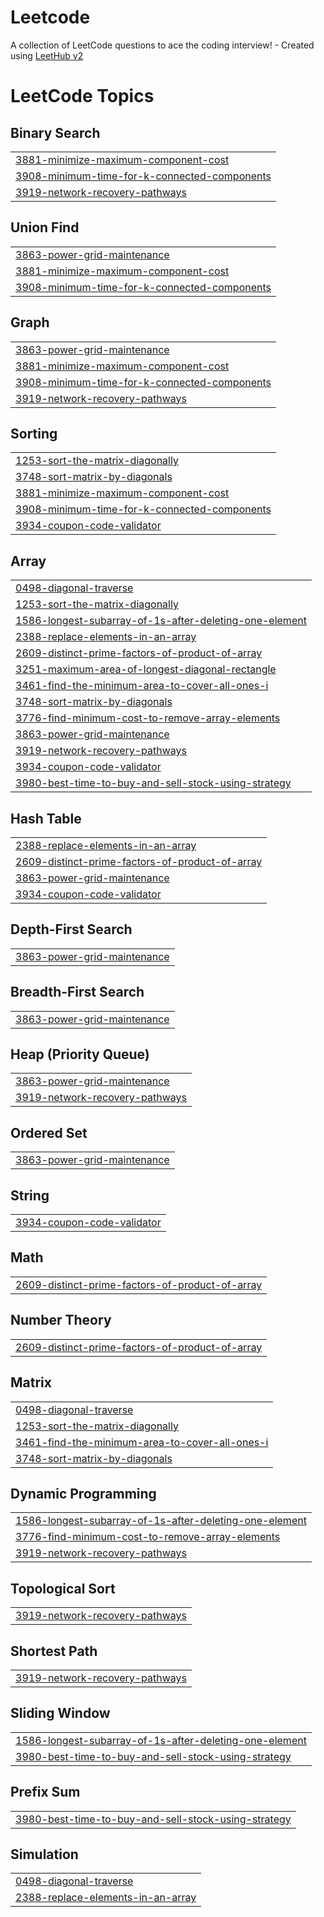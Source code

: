 # Leetcode
A collection of LeetCode questions to ace the coding interview! - Created using [LeetHub v2](https://github.com/arunbhardwaj/LeetHub-2.0)

<!---LeetCode Topics Start-->
# LeetCode Topics
## Binary Search
|  |
| ------- |
| [3881-minimize-maximum-component-cost](https://github.com/charizard00001/Leetcode/tree/master/3881-minimize-maximum-component-cost) |
| [3908-minimum-time-for-k-connected-components](https://github.com/charizard00001/Leetcode/tree/master/3908-minimum-time-for-k-connected-components) |
| [3919-network-recovery-pathways](https://github.com/charizard00001/Leetcode/tree/master/3919-network-recovery-pathways) |
## Union Find
|  |
| ------- |
| [3863-power-grid-maintenance](https://github.com/charizard00001/Leetcode/tree/master/3863-power-grid-maintenance) |
| [3881-minimize-maximum-component-cost](https://github.com/charizard00001/Leetcode/tree/master/3881-minimize-maximum-component-cost) |
| [3908-minimum-time-for-k-connected-components](https://github.com/charizard00001/Leetcode/tree/master/3908-minimum-time-for-k-connected-components) |
## Graph
|  |
| ------- |
| [3863-power-grid-maintenance](https://github.com/charizard00001/Leetcode/tree/master/3863-power-grid-maintenance) |
| [3881-minimize-maximum-component-cost](https://github.com/charizard00001/Leetcode/tree/master/3881-minimize-maximum-component-cost) |
| [3908-minimum-time-for-k-connected-components](https://github.com/charizard00001/Leetcode/tree/master/3908-minimum-time-for-k-connected-components) |
| [3919-network-recovery-pathways](https://github.com/charizard00001/Leetcode/tree/master/3919-network-recovery-pathways) |
## Sorting
|  |
| ------- |
| [1253-sort-the-matrix-diagonally](https://github.com/charizard00001/Leetcode/tree/master/1253-sort-the-matrix-diagonally) |
| [3748-sort-matrix-by-diagonals](https://github.com/charizard00001/Leetcode/tree/master/3748-sort-matrix-by-diagonals) |
| [3881-minimize-maximum-component-cost](https://github.com/charizard00001/Leetcode/tree/master/3881-minimize-maximum-component-cost) |
| [3908-minimum-time-for-k-connected-components](https://github.com/charizard00001/Leetcode/tree/master/3908-minimum-time-for-k-connected-components) |
| [3934-coupon-code-validator](https://github.com/charizard00001/Leetcode/tree/master/3934-coupon-code-validator) |
## Array
|  |
| ------- |
| [0498-diagonal-traverse](https://github.com/charizard00001/Leetcode/tree/master/0498-diagonal-traverse) |
| [1253-sort-the-matrix-diagonally](https://github.com/charizard00001/Leetcode/tree/master/1253-sort-the-matrix-diagonally) |
| [1586-longest-subarray-of-1s-after-deleting-one-element](https://github.com/charizard00001/Leetcode/tree/master/1586-longest-subarray-of-1s-after-deleting-one-element) |
| [2388-replace-elements-in-an-array](https://github.com/charizard00001/Leetcode/tree/master/2388-replace-elements-in-an-array) |
| [2609-distinct-prime-factors-of-product-of-array](https://github.com/charizard00001/Leetcode/tree/master/2609-distinct-prime-factors-of-product-of-array) |
| [3251-maximum-area-of-longest-diagonal-rectangle](https://github.com/charizard00001/Leetcode/tree/master/3251-maximum-area-of-longest-diagonal-rectangle) |
| [3461-find-the-minimum-area-to-cover-all-ones-i](https://github.com/charizard00001/Leetcode/tree/master/3461-find-the-minimum-area-to-cover-all-ones-i) |
| [3748-sort-matrix-by-diagonals](https://github.com/charizard00001/Leetcode/tree/master/3748-sort-matrix-by-diagonals) |
| [3776-find-minimum-cost-to-remove-array-elements](https://github.com/charizard00001/Leetcode/tree/master/3776-find-minimum-cost-to-remove-array-elements) |
| [3863-power-grid-maintenance](https://github.com/charizard00001/Leetcode/tree/master/3863-power-grid-maintenance) |
| [3919-network-recovery-pathways](https://github.com/charizard00001/Leetcode/tree/master/3919-network-recovery-pathways) |
| [3934-coupon-code-validator](https://github.com/charizard00001/Leetcode/tree/master/3934-coupon-code-validator) |
| [3980-best-time-to-buy-and-sell-stock-using-strategy](https://github.com/charizard00001/Leetcode/tree/master/3980-best-time-to-buy-and-sell-stock-using-strategy) |
## Hash Table
|  |
| ------- |
| [2388-replace-elements-in-an-array](https://github.com/charizard00001/Leetcode/tree/master/2388-replace-elements-in-an-array) |
| [2609-distinct-prime-factors-of-product-of-array](https://github.com/charizard00001/Leetcode/tree/master/2609-distinct-prime-factors-of-product-of-array) |
| [3863-power-grid-maintenance](https://github.com/charizard00001/Leetcode/tree/master/3863-power-grid-maintenance) |
| [3934-coupon-code-validator](https://github.com/charizard00001/Leetcode/tree/master/3934-coupon-code-validator) |
## Depth-First Search
|  |
| ------- |
| [3863-power-grid-maintenance](https://github.com/charizard00001/Leetcode/tree/master/3863-power-grid-maintenance) |
## Breadth-First Search
|  |
| ------- |
| [3863-power-grid-maintenance](https://github.com/charizard00001/Leetcode/tree/master/3863-power-grid-maintenance) |
## Heap (Priority Queue)
|  |
| ------- |
| [3863-power-grid-maintenance](https://github.com/charizard00001/Leetcode/tree/master/3863-power-grid-maintenance) |
| [3919-network-recovery-pathways](https://github.com/charizard00001/Leetcode/tree/master/3919-network-recovery-pathways) |
## Ordered Set
|  |
| ------- |
| [3863-power-grid-maintenance](https://github.com/charizard00001/Leetcode/tree/master/3863-power-grid-maintenance) |
## String
|  |
| ------- |
| [3934-coupon-code-validator](https://github.com/charizard00001/Leetcode/tree/master/3934-coupon-code-validator) |
## Math
|  |
| ------- |
| [2609-distinct-prime-factors-of-product-of-array](https://github.com/charizard00001/Leetcode/tree/master/2609-distinct-prime-factors-of-product-of-array) |
## Number Theory
|  |
| ------- |
| [2609-distinct-prime-factors-of-product-of-array](https://github.com/charizard00001/Leetcode/tree/master/2609-distinct-prime-factors-of-product-of-array) |
## Matrix
|  |
| ------- |
| [0498-diagonal-traverse](https://github.com/charizard00001/Leetcode/tree/master/0498-diagonal-traverse) |
| [1253-sort-the-matrix-diagonally](https://github.com/charizard00001/Leetcode/tree/master/1253-sort-the-matrix-diagonally) |
| [3461-find-the-minimum-area-to-cover-all-ones-i](https://github.com/charizard00001/Leetcode/tree/master/3461-find-the-minimum-area-to-cover-all-ones-i) |
| [3748-sort-matrix-by-diagonals](https://github.com/charizard00001/Leetcode/tree/master/3748-sort-matrix-by-diagonals) |
## Dynamic Programming
|  |
| ------- |
| [1586-longest-subarray-of-1s-after-deleting-one-element](https://github.com/charizard00001/Leetcode/tree/master/1586-longest-subarray-of-1s-after-deleting-one-element) |
| [3776-find-minimum-cost-to-remove-array-elements](https://github.com/charizard00001/Leetcode/tree/master/3776-find-minimum-cost-to-remove-array-elements) |
| [3919-network-recovery-pathways](https://github.com/charizard00001/Leetcode/tree/master/3919-network-recovery-pathways) |
## Topological Sort
|  |
| ------- |
| [3919-network-recovery-pathways](https://github.com/charizard00001/Leetcode/tree/master/3919-network-recovery-pathways) |
## Shortest Path
|  |
| ------- |
| [3919-network-recovery-pathways](https://github.com/charizard00001/Leetcode/tree/master/3919-network-recovery-pathways) |
## Sliding Window
|  |
| ------- |
| [1586-longest-subarray-of-1s-after-deleting-one-element](https://github.com/charizard00001/Leetcode/tree/master/1586-longest-subarray-of-1s-after-deleting-one-element) |
| [3980-best-time-to-buy-and-sell-stock-using-strategy](https://github.com/charizard00001/Leetcode/tree/master/3980-best-time-to-buy-and-sell-stock-using-strategy) |
## Prefix Sum
|  |
| ------- |
| [3980-best-time-to-buy-and-sell-stock-using-strategy](https://github.com/charizard00001/Leetcode/tree/master/3980-best-time-to-buy-and-sell-stock-using-strategy) |
## Simulation
|  |
| ------- |
| [0498-diagonal-traverse](https://github.com/charizard00001/Leetcode/tree/master/0498-diagonal-traverse) |
| [2388-replace-elements-in-an-array](https://github.com/charizard00001/Leetcode/tree/master/2388-replace-elements-in-an-array) |
<!---LeetCode Topics End-->